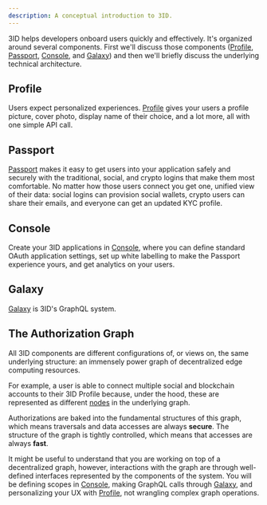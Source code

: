 ```yaml
---
description: A conceptual introduction to 3ID.
---
```


3ID helps developers onboard users quickly and effectively. It's organized
around several components. First we'll discuss those components ([Profile](#profile),
[Passport](#passport), [Console](#console), and [Galaxy](#galaxy)) and then we'll
briefly discuss the underlying technical architecture.

## Profile

Users expect personalized experiences. [Profile](../profile/index.md) gives your
users a profile picture, cover photo, display name of their choice, and a lot
more, all with one simple API call.

## Passport

[Passport](../passport/index.md) makes it easy to get users into your
application safely and securely with the traditional, social, and crypto logins
that make them most comfortable. No matter how those users connect you get
one, unified view of their data: social logins can provision social wallets,
crypto users can share their emails, and everyone can get an updated KYC profile.

## Console

Create your 3ID applications in [Console](../console/index.md), where you can
define standard OAuth application settings, set up white labelling to make the
Passport experience yours, and get analytics on your users.

## Galaxy

[Galaxy](../galaxy/index.md) is 3ID's GraphQL system.

## The Authorization Graph

All 3ID components are different configurations of, or views on, the same
underlying structure: an immensely power graph of decentralized edge computing
resources.

For example, a user is able to connect multiple social and blockchain accounts
to their 3ID Profile because, under the hood, these are represented as different
[nodes](glossary.md#nodes) in the underlying graph.

Authorizations are baked into the fundamental structures of this graph, which
means traversals and data accesses are always **secure**. The structure of the
graph is tightly controlled, which means that accesses are always **fast**.

It might be useful to understand that you are working on top of a decentralized
graph, however, interactions with the graph are through well-defined interfaces
represented by the components of the system. You will be defining scopes
in [Console](../console/reference.md#scopes), making GraphQL calls through
[Galaxy](../galaxy/index.md), and personalizing your UX with
[Profile](../profile/reference.md), not wrangling complex graph operations.
